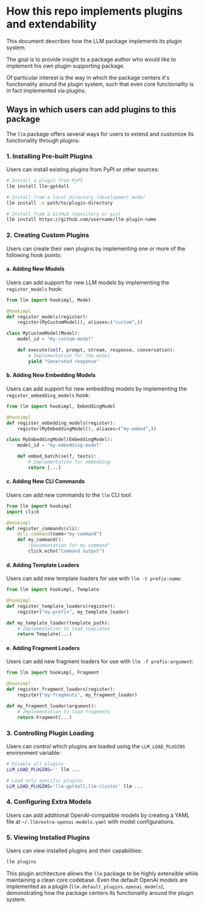 # How this repo implements plugins and extendability
This document describes how the LLM package implements its plugin system.

The goal is to provide insight to a package author who would like to implement his own plugin-supporting package.

Of particular interest is the way in which the package centers it's functionality around the plugin system, such that even core functionality is in fact implemented via plugins.

## Ways in which users can add plugins to this package

The `llm` package offers several ways for users to extend and customize its functionality through plugins:

### 1. Installing Pre-built Plugins

Users can install existing plugins from PyPI or other sources:

```bash
# Install a plugin from PyPI
llm install llm-gpt4all

# Install from a local directory (development mode)
llm install -e path/to/plugin-directory

# Install from a GitHub repository or gist
llm install https://github.com/username/llm-plugin-name
```

### 2. Creating Custom Plugins

Users can create their own plugins by implementing one or more of the following hook points:

#### a. Adding New Models

Users can add support for new LLM models by implementing the `register_models` hook:

```python
from llm import hookimpl, Model

@hookimpl
def register_models(register):
    register(MyCustomModel(), aliases=("custom",))

class MyCustomModel(Model):
    model_id = "my-custom-model"

    def execute(self, prompt, stream, response, conversation):
        # Implementation for the model
        yield "Generated response"
```

#### b. Adding New Embedding Models

Users can add support for new embedding models by implementing the `register_embedding_models` hook:

```python
from llm import hookimpl, EmbeddingModel

@hookimpl
def register_embedding_models(register):
    register(MyEmbeddingModel(), aliases=("my-embed",))

class MyEmbeddingModel(EmbeddingModel):
    model_id = "my-embedding-model"

    def embed_batch(self, texts):
        # Implementation for embedding
        return [...]
```

#### c. Adding New CLI Commands

Users can add new commands to the `llm` CLI tool:

```python
from llm import hookimpl
import click

@hookimpl
def register_commands(cli):
    @cli.command(name="my-command")
    def my_command():
        "Documentation for my command"
        click.echo("Command output")
```

#### d. Adding Template Loaders

Users can add new template loaders for use with `llm -t prefix:name`:

```python
from llm import hookimpl, Template

@hookimpl
def register_template_loaders(register):
    register("my-prefix", my_template_loader)

def my_template_loader(template_path):
    # Implementation to load templates
    return Template(...)
```

#### e. Adding Fragment Loaders

Users can add new fragment loaders for use with `llm -f prefix:argument`:

```python
from llm import hookimpl, Fragment

@hookimpl
def register_fragment_loaders(register):
    register("my-fragments", my_fragment_loader)

def my_fragment_loader(argument):
    # Implementation to load fragments
    return Fragment(...)
```

### 3. Controlling Plugin Loading

Users can control which plugins are loaded using the `LLM_LOAD_PLUGINS` environment variable:

```bash
# Disable all plugins
LLM_LOAD_PLUGINS='' llm ...

# Load only specific plugins
LLM_LOAD_PLUGINS='llm-gpt4all,llm-cluster' llm ...
```

### 4. Configuring Extra Models

Users can add additional OpenAI-compatible models by creating a YAML file at `~/.llm/extra-openai-models.yaml` with model configurations.

### 5. Viewing Installed Plugins

Users can view installed plugins and their capabilities:

```bash
llm plugins
```

This plugin architecture allows the `llm` package to be highly extensible while maintaining a clean core codebase. Even the default OpenAI models are implemented as a plugin (`llm.default_plugins.openai_models`), demonstrating how the package centers its functionality around the plugin system.
